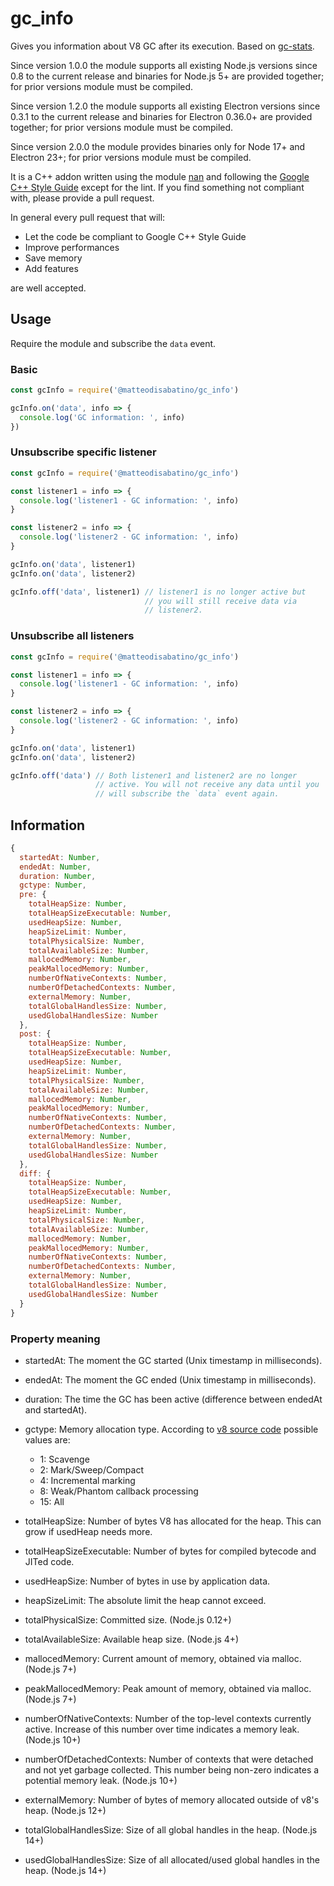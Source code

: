 # gc_info

Gives you information about V8 GC after its execution. Based on [gc-stats](https://www.npmjs.com/package/gc-stats).

Since version 1.0.0 the module supports all existing Node.js versions since 0.8 to the current release and binaries for Node.js 5+ are provided together; for prior versions module must be compiled.

Since version 1.2.0 the module supports all existing Electron versions since 0.3.1 to the current release and binaries for Electron 0.36.0+ are provided together; for prior versions module must be compiled.

Since version 2.0.0 the module provides binaries only for Node 17+ and Electron 23+; for prior versions module must be compiled.

It is a C++ addon written using the module [nan](https://www.npmjs.com/package/nan) and following the [Google C++ Style Guide](https://google.github.io/styleguide/cppguide.html) except for the lint. If you find something not compliant with, please provide a pull request.

In general every pull request that will:

- Let the code be compliant to Google C++ Style Guide
- Improve performances
- Save memory
- Add features

are well accepted.

## Usage

Require the module and subscribe the `data` event.

### Basic

```js
const gcInfo = require('@matteodisabatino/gc_info')

gcInfo.on('data', info => {
  console.log('GC information: ', info)
})
```

### Unsubscribe specific listener

```js
const gcInfo = require('@matteodisabatino/gc_info')

const listener1 = info => {
  console.log('listener1 - GC information: ', info)
}

const listener2 = info => {
  console.log('listener2 - GC information: ', info)
}

gcInfo.on('data', listener1)
gcInfo.on('data', listener2)

gcInfo.off('data', listener1) // listener1 is no longer active but
                              // you will still receive data via
                              // listener2.
```

### Unsubscribe all listeners

```js
const gcInfo = require('@matteodisabatino/gc_info')

const listener1 = info => {
  console.log('listener1 - GC information: ', info)
}

const listener2 = info => {
  console.log('listener2 - GC information: ', info)
}

gcInfo.on('data', listener1)
gcInfo.on('data', listener2)

gcInfo.off('data') // Both listener1 and listener2 are no longer
                   // active. You will not receive any data until you
                   // will subscribe the `data` event again.
```

## Information

```js
{
  startedAt: Number,
  endedAt: Number,
  duration: Number,
  gctype: Number,
  pre: {
    totalHeapSize: Number,
    totalHeapSizeExecutable: Number,
    usedHeapSize: Number,
    heapSizeLimit: Number,
    totalPhysicalSize: Number,
    totalAvailableSize: Number,
    mallocedMemory: Number,
    peakMallocedMemory: Number,
    numberOfNativeContexts: Number,
    numberOfDetachedContexts: Number,
    externalMemory: Number,
    totalGlobalHandlesSize: Number,
    usedGlobalHandlesSize: Number
  },
  post: {
    totalHeapSize: Number,
    totalHeapSizeExecutable: Number,
    usedHeapSize: Number,
    heapSizeLimit: Number,
    totalPhysicalSize: Number,
    totalAvailableSize: Number,
    mallocedMemory: Number,
    peakMallocedMemory: Number,
    numberOfNativeContexts: Number,
    numberOfDetachedContexts: Number,
    externalMemory: Number,
    totalGlobalHandlesSize: Number,
    usedGlobalHandlesSize: Number
  },
  diff: {
    totalHeapSize: Number,
    totalHeapSizeExecutable: Number,
    usedHeapSize: Number,
    heapSizeLimit: Number,
    totalPhysicalSize: Number,
    totalAvailableSize: Number,
    mallocedMemory: Number,
    peakMallocedMemory: Number,
    numberOfNativeContexts: Number,
    numberOfDetachedContexts: Number,
    externalMemory: Number,
    totalGlobalHandlesSize: Number,
    usedGlobalHandlesSize: Number
  }
}
```

### Property meaning

- startedAt: The moment the GC started (Unix timestamp in milliseconds).
- endedAt: The moment the GC ended (Unix timestamp in milliseconds).
- duration: The time the GC has been active (difference between endedAt and startedAt).
- gctype: Memory allocation type. According to [v8 source code](https://github.com/nodejs/node/blob/master/deps/v8/include/v8.h#L7656-L7663) possible values are:
  - 1: Scavenge
  - 2: Mark/Sweep/Compact
  - 4: Incremental marking
  - 8: Weak/Phantom callback processing
  - 15: All

- totalHeapSize: Number of bytes V8 has allocated for the heap. This can grow if usedHeap needs more.
- totalHeapSizeExecutable: Number of bytes for compiled bytecode and JITed code.
- usedHeapSize: Number of bytes in use by application data.
- heapSizeLimit: The absolute limit the heap cannot exceed.
- totalPhysicalSize: Committed size. (Node.js 0.12+)
- totalAvailableSize: Available heap size. (Node.js 4+)
- mallocedMemory: Current amount of memory, obtained via malloc. (Node.js 7+)
- peakMallocedMemory: Peak amount of memory, obtained via malloc. (Node.js 7+)
- numberOfNativeContexts: Number of the top-level contexts currently active. Increase of this number over time indicates a memory leak. (Node.js 10+)
- numberOfDetachedContexts: Number of contexts that were detached and not yet garbage collected. This number being non-zero indicates a potential memory leak. (Node.js 10+)
- externalMemory: Number of bytes of memory allocated outside of v8's heap. (Node.js 12+)
- totalGlobalHandlesSize: Size of all global handles in the heap. (Node.js 14+)
- usedGlobalHandlesSize: Size of all allocated/used global handles in the heap. (Node.js 14+)
